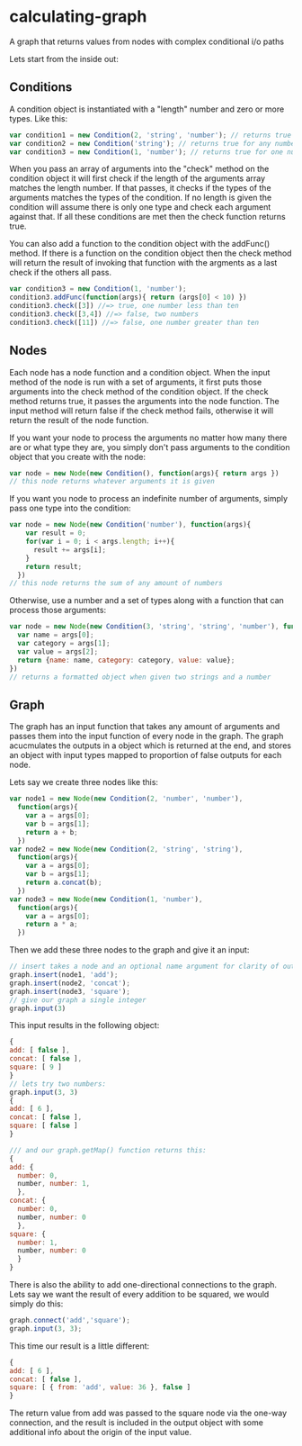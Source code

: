 calculating-graph
=================

A graph that returns values from nodes with complex conditional i/o paths

Lets start from the inside out:

Conditions
----------
A condition object is instantiated with a "length" number and zero or more types. Like this:
```javascript
var condition1 = new Condition(2, 'string', 'number'); // returns true for two arguments, a string and a number
var condition2 = new Condition('string'); // returns true for any number of strings
var condition3 = new Condition(1, 'number'); // returns true for one number
```
When you pass an array of arguments into the "check" method on the condition object it will first check if the length of the arguments array matches the length number. If that passes, it checks if the types of the arguments matches the types of the condition. If no length is given the condition will assume there is only one type and check each argument against that. If all these conditions are met then the check function returns true.

You can also add a function to the condition object with the addFunc() method. If there is a function on the condition object then the check method will return the result of invoking that function with the argments as a last check if the others all pass.
```javascript
var condition3 = new Condition(1, 'number');
condition3.addFunc(function(args){ return (args[0] < 10) })
condition3.check([3]) //=> true, one number less than ten
condition3.check([3,4]) //=> false, two numbers
condition3.check([11]) //=> false, one number greater than ten
```

Nodes
-----
Each node has a node function and a condition object. When the input method of the node is run with a set of arguments, it first puts those arguments into the check method of the condition object. If the check method returns true, it passes the arguments into the node function. The input method will return false if the check method fails, otherwise it will return the result of the node function. 

If you want your node to process the arguments no matter how many there are or what type they are, you simply don't pass arguments to the condition object that you create with the node:
```javascript
var node = new Node(new Condition(), function(args){ return args })
// this node returns whatever arguments it is given
```
If you want you node to process an indefinite number of arguments, simply pass one type into the condition:
```javascript
var node = new Node(new Condition('number'), function(args){
    var result = 0;
    for(var i = 0; i < args.length; i++){
      result += args[i];
    }
    return result;
  })
// this node returns the sum of any amount of numbers
```
Otherwise, use a number and a set of types along with a function that can process those arguments:
```javascript
var node = new Node(new Condition(3, 'string', 'string', 'number'), function(args){
  var name = args[0];
  var category = args[1];
  var value = args[2];
  return {name: name, category: category, value: value};
})
// returns a formatted object when given two strings and a number
```

Graph
-----
The graph has an input function that takes any amount of arguments and passes them into the input function of every node in the graph. The graph acucmulates the outputs in a object which is returned at the end, and stores an object with input types mapped to proportion of false outputs for each node.

Lets say we create three nodes like this:

```javascript
var node1 = new Node(new Condition(2, 'number', 'number'), 
  function(args){
    var a = args[0];
    var b = args[1];
    return a + b;
  })
var node2 = new Node(new Condition(2, 'string', 'string'),
  function(args){
    var a = args[0];
    var b = args[1];
    return a.concat(b);
  })
var node3 = new Node(new Condition(1, 'number'),
  function(args){
    var a = args[0];
    return a * a;
  })
```
Then we add these three nodes to the graph and give it an input:
```javascript
// insert takes a node and an optional name argument for clarity of output
graph.insert(node1, 'add');
graph.insert(node2, 'concat');
graph.insert(node3, 'square');
// give our graph a single integer
graph.input(3)
```
This input results in the following object:
```javascript
{
add: [ false ],
concat: [ false ],
square: [ 9 ]
}
// lets try two numbers:
graph.input(3, 3)
{
add: [ 6 ],
concat: [ false ],
square: [ false ]
}

/// and our graph.getMap() function returns this:
{
add: {
  number: 0,
  number, number: 1,
  },
concat: {
  number: 0,
  number, number: 0
  },
square: {
  number: 1,
  number, number: 0
  }
}
```
There is also the ability to add one-directional connections to the graph. Lets say we want the result of every addition to be squared, we would simply do this:
```javascript
graph.connect('add','square');
graph.input(3, 3);
```
This time our result is a little different:
```javascript
{
add: [ 6 ],
concat: [ false ],
square: [ { from: 'add', value: 36 }, false ]
}
```
The return value from add was passed to the square node via the one-way connection, and the result is included in the output object with some additional info about the origin of the input value.
